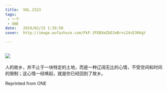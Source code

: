 ```yaml
---
title:	VOL.2323
tags:
 - 一个
 - ONE
date:	2019/02/15 1:39:50
cover:	http://image.wufazhuce.com/FkF-JFEBXmZbDJeBrni24sE3KKgY

---
```

![](http://image.wufazhuce.com/FkF-JFEBXmZbDJeBrni24sE3KKgY)
---

人的故乡，并不止于一块特定的土地，而是一种辽阔无比的心情，不受空间和时间的限制；这心情一经唤起，就是你已经回到了故乡。
 
Reprinted from ONE
